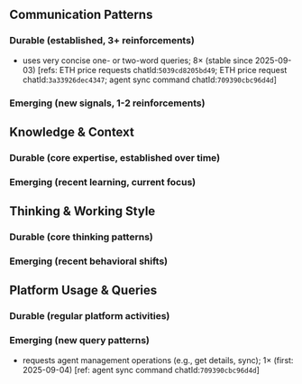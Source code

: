 ## Communication Patterns
### Durable (established, 3+ reinforcements)
- uses very concise one- or two-word queries; 8× (stable since 2025-09-03) [refs: ETH price requests chatId:`5039cd8205bd49`; ETH price request chatId:`3a33926dec4347`; agent sync command chatId:`709390cbc96d4d`]

### Emerging (new signals, 1-2 reinforcements)

## Knowledge & Context
### Durable (core expertise, established over time)

### Emerging (recent learning, current focus)

## Thinking & Working Style
### Durable (core thinking patterns)

### Emerging (recent behavioral shifts)

## Platform Usage & Queries
### Durable (regular platform activities)

### Emerging (new query patterns)
- requests agent management operations (e.g., get details, sync); 1× (first: 2025-09-04) [ref: agent sync command chatId:`709390cbc96d4d`]